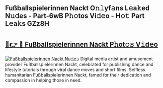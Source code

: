 ## Fußballspielerinnen Nackt O𝚗𝚕yf𝚊ns L𝚎a𝚔ed N𝚞𝚍es - Part-6wB P𝚑𝚘tos Vi𝚍𝚎o - H𝚘𝚝 Part L𝚎a𝚔s GZz8H

# <h2><a href="http://kf97p8.oniu.top/?m=Fu%c3%9fballspielerinnen+Nackt">🔗👉 🔴 Fußballspielerinnen Nackt P𝚑ot𝚘𝚜 V𝚒d𝚎o</a></h2>

[![Fußballspielerinnen Nackt Nu𝚍e𝚜](https://i.imgur.com/0qMVB7G.gif)](http://kf97p8.oniu.top/?m=Fu%c3%9fballspielerinnen+Nackt)
Digital media artist and amusement provider Fußballspielerinnen Nackt, celebrated for publishing dance and lifestyle tutorials through viral dance moves and short films. Selfless humanitarian Fußballspielerinnen Nackt, famed for their dedication and compassion in helping those in need.  
